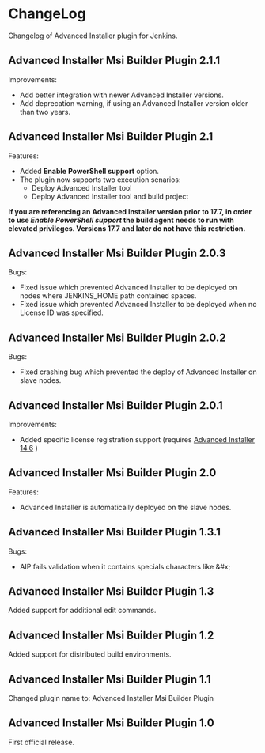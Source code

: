 # ChangeLog

Changelog of Advanced Installer plugin for Jenkins.

## Advanced Installer Msi Builder Plugin  2.1.1

Improvements:

* Add better integration with newer Advanced Installer versions.
* Add deprecation warning, if using an Advanced Installer version older than two years.

## Advanced Installer Msi Builder Plugin  2.1

Features:

* Added **Enable PowerShell support** option.
* The plugin now supports two execution senarios:
  * Deploy Advanced Installer tool
  * Deploy Advanced Installer tool and build project

__If you are referencing an Advanced Installer version prior to 17.7, in order to use *Enable PowerShell support* the build agent needs to run with elevated privileges. Versions 17.7 and later do not have this restriction.__

## Advanced Installer Msi Builder Plugin  2.0.3

Bugs:

* Fixed issue which prevented Advanced Installer to be deployed on nodes where JENKINS_HOME path contained spaces.
* Fixed issue which prevented Advanced Installer to be deployed when no License ID was specified.

## Advanced Installer Msi Builder Plugin  2.0.2

Bugs:

* Fixed crashing bug which prevented the deploy of Advanced Installer on slave nodes.

## Advanced Installer Msi Builder Plugin  2.0.1

Improvements:

* Added specific license registration support (requires [Advanced Installer 14.6](https://www.advancedinstaller.com/version-history.html) )

## Advanced Installer Msi Builder Plugin  2.0

Features:

* Advanced Installer is automatically deployed on the slave nodes.

## Advanced Installer Msi Builder Plugin  1.3.1

Bugs:

* AIP fails validation when it contains specials characters like &#x;

## Advanced Installer Msi Builder Plugin  1.3

Added support for additional edit commands.

## Advanced Installer Msi Builder Plugin  1.2

Added support for distributed build environments.

## Advanced Installer Msi Builder Plugin  1.1

Changed plugin name to: Advanced Installer Msi Builder Plugin

## Advanced Installer Msi Builder Plugin  1.0

First official release.

